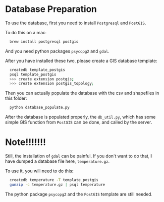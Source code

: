 # Database Preparation

To use the database, first you need to install `Postgresql` and `PostGIS`.

To do this on a mac:

```bash
  brew install postgresql postgis
```
And you need python packages `psycopg2` and `gdal`.

After you have installed these two, please create a GIS database template:

```bash
  createdb template_postgis
  psql template_postgis
  >>> create extension postgis;
  >>> create extension postgis_topology;
```

Then you can actually populate the database with the csv and shapefiles in this folder:

```bash
  python database_populate.py
```

After the database is populated properly, the `db_util.py`, which has some simple GIS function from `PostGIS` can be done,
and called by the server.

# Note!!!!!!!
Still, the installation of `gdal` can be painful. If you don't want to do that, I have dumped a database file here, `temperature.gz`.
 
To use it, you will need to do this:
 
```bash
  createdb temperature -T template_postgis
  gunzip -c temperature.gz | psql temperature
```
The python package `psycopg2` and the `PostGIS` template are still needed.

